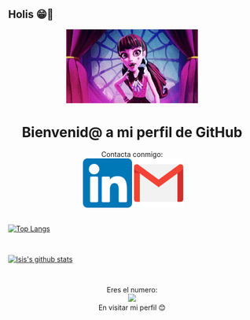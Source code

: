 ## Holis 😁👋

<div align="center"><img src="./images/Welcome.gif"></div>

<h1 align="center">Bienvenid@ a mi perfil de GitHub</h1>

<!--### <div><p align="center"><a href="https://isinicolle.github.io/Portfolio/">Check my Portfolio page</a></p></div>-->

<div align="center">Contacta conmigo: <br>
 &nbsp;<a href="https://www.linkedin.com/in/isis-zapata/"><img src="images/linkedin-box-fill.png" width="100" height="100"></a>&nbsp;<a href="mailto:<nowiki>isis.zapata.hn@gmail.com?subject="Hi"><img src="images/mail-fill.png" width="100" height="100"></a></div>
<br>

[![Top Langs](https://github-readme-stats.vercel.app/api/top-langs/?username=isinicolle&layout=compact)](https://github.com/anuraghazra/github-readme-stats)

<br>

[![Isis's github stats](https://github-readme-stats.vercel.app/api?username=isinicolle&count_private=true&show_icons=true&theme=synthwave)](https://github.com/anuraghazra/github-readme-stats)

<br>



<p align="center"> 
  Eres el numero:  <br>
  <img src="https://profile-counter.glitch.me/isinicolle/count.svg" />
  <br>
  En visitar mi perfil 😊
</p>